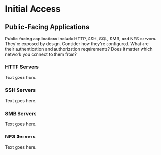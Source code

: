 # Initial Access
## Public-Facing Applications
Public-facing applications include HTTP, SSH, SQL, SMB, and NFS servers. They're exposed by design. Consider how they're configured. What are their authentication and authorization requirements? Does it matter which network you connect to them from?

### HTTP Servers
Text goes here.

### SSH Servers
Text goes here.

### SMB Servers
Text goes here.

### NFS Servers
Text goes here.